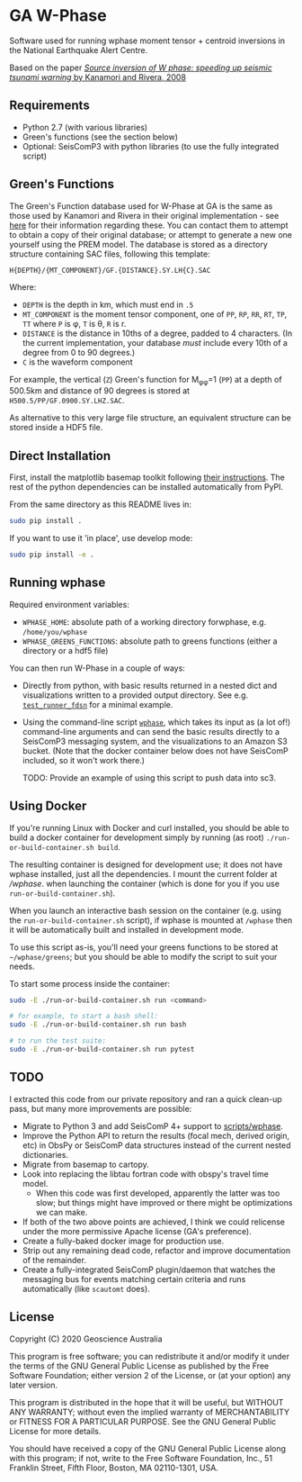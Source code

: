 # GA W-Phase

Software used for running wphase moment tensor + centroid inversions in the
National Earthquake Alert Centre.

Based on the paper [*Source inversion of W phase: speeding up seismic tsunami
warning* by Kanamori and Rivera, 2008](https://doi.org/10.1111/j.1365-246X.2008.03887.x)


## Requirements

- Python 2.7 (with various libraries)
- Green's functions (see the section below)
- Optional: SeisComP3 with python libraries (to use the fully integrated script)


## Green's Functions

The Green's Function database used for W-Phase at GA is the same as those used
by Kanamori and Rivera in their original implementation - see
[here](http://wphase.unistra.fr/wiki/doku.php/wphase#green_s_function_databases)
for their information regarding these. You can contact them to attempt to
obtain a copy of their original database; or attempt to generate a new one
yourself using the PREM model. The database is stored as a directory structure
containing SAC files, following this template:

    H{DEPTH}/{MT_COMPONENT}/GF.{DISTANCE}.SY.LH{C}.SAC

Where:

- `DEPTH` is the depth in km, which must end in `.5`
- `MT_COMPONENT` is the moment tensor component, one of `PP`, `RP`, `RR`, `RT`,
  `TP`, `TT` where `P` is &phi;, `T` is &theta;, `R` is r.
- `DISTANCE` is the distance in 10ths of a degree, padded to 4 characters.
  (In the current implementation, your database *must* include every 10th of a
  degree from 0 to 90 degrees.)
- `C` is the waveform component

For example, the vertical (`Z`) Green's function for M<sub>&phi;&phi;</sub>=1
(`PP`) at a depth of 500.5km and distance of 90 degrees is stored at
`H500.5/PP/GF.0900.SY.LHZ.SAC`.

As alternative to this very large file structure, an equivalent structure can be
stored inside a HDF5 file.


## Direct Installation

First, install the matplotlib basemap toolkit following [their
instructions](https://github.com/matplotlib/basemap). The rest of the python
dependencies can be installed automatically from PyPI.

From the same directory as this README lives in:

```sh
sudo pip install .
```

If you want to use it 'in place', use develop mode:

```sh
sudo pip install -e .
```

## Running wphase

Required environment variables:

- `WPHASE_HOME`: absolute path of a working directory forwphase, e.g. `/home/you/wphase`
- `WPHASE_GREENS_FUNCTIONS`: absolute path to greens functions (either a directory or a hdf5
  file)

You can then run W-Phase in a couple of ways:

- Directly from python, with basic results returned in a nested dict and
  visualizations written to a provided output directory. See e.g.
  [`test_runner_fdsn`](tests/test_runner_fdsn.py) for a minimal example.
- Using the command-line script [`wphase`](scripts/wphase), which takes its
  input as (a lot of!) command-line arguments and can send the basic results
  directly to a SeisComP3 messaging system, and the visualizations to an Amazon
  S3 bucket.  (Note that the docker container below does not have SeisComP
  included, so it won't work there.)

  TODO: Provide an example of using this script to push data into sc3.


## Using Docker

If you're running Linux with Docker and curl installed, you should be able to
build a docker container for development simply by running (as root)
`./run-or-build-container.sh build`.

The resulting container is designed for development use; it does not have wphase
installed, just all the dependencies. I mount the current folder at */wphase*.
when launching the container (which is done for you if you use
`run-or-build-container.sh`).

When you launch an interactive bash session on the container (e.g. using the
`run-or-build-container.sh` script), if wphase is mounted at `/wphase` then it
will be automatically built and installed in development mode.

To use this script as-is, you'll need your greens functions to be stored at
`~/wphase/greens`; but you should be able to modify the script to suit your
needs.


To start some process inside the container:

```sh
sudo -E ./run-or-build-container.sh run <command>

# for example, to start a bash shell:
sudo -E ./run-or-build-container.sh run bash

# to run the test suite:
sudo -E ./run-or-build-container.sh run pytest
```


## TODO

I extracted this code from our private repository and ran a quick clean-up
pass, but many more improvements are possible:

- Migrate to Python 3 and add SeisComP 4+ support to [scripts/wphase](scripts/wphase).
- Improve the Python API to return the results (focal mech,
  derived origin, etc) in ObsPy or SeisComP data structures instead of the
  current nested dictionaries.
- Migrate from basemap to cartopy.
- Look into replacing the libtau fortran code with obspy's travel time model.
    - When this code was first developed, apparently the latter was too slow; but
      things might have improved or there might be optimizations we can make.
- If both of the two above points are achieved, I think we could relicense
  under the more permissive Apache license (GA's preference).
- Create a fully-baked docker image for production use.
- Strip out any remaining dead code, refactor and improve documentation of the
  remainder.
- Create a fully-integrated SeisComP plugin/daemon that watches the messaging
  bus for events matching certain criteria and runs automatically (like
  `scautomt` does).

## License

Copyright (C) 2020 Geoscience Australia

This program is free software; you can redistribute it and/or
modify it under the terms of the GNU General Public License
as published by the Free Software Foundation; either version 2
of the License, or (at your option) any later version.

This program is distributed in the hope that it will be useful,
but WITHOUT ANY WARRANTY; without even the implied warranty of
MERCHANTABILITY or FITNESS FOR A PARTICULAR PURPOSE.  See the
GNU General Public License for more details.

You should have received a copy of the GNU General Public License
along with this program; if not, write to the Free Software
Foundation, Inc., 51 Franklin Street, Fifth Floor, Boston, MA  02110-1301, USA.
